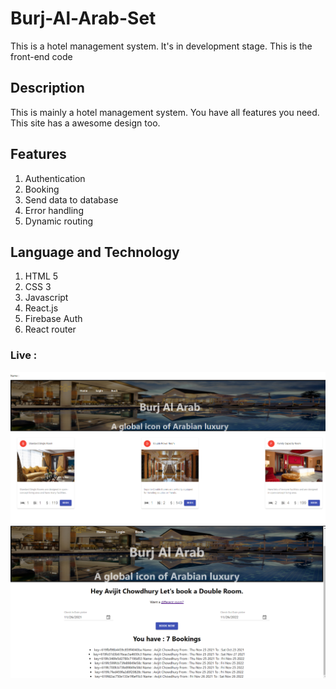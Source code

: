 # Burj-Al-Arab-Set

This is a hotel management system. It's in development stage. This is the front-end code

## Description

This is mainly a hotel management system. You have all features you need. This site has a awesome design too.

## Features

1. Authentication
2. Booking
3. Send data to database
4. Error handling
5. Dynamic routing

## Language and Technology

1. HTML 5
2. CSS 3
3. Javascript
4. React.js
5. Firebase Auth
6. React router

### Live :

<img src="./Image/React App - Google Chrome 11_17_2021 1_04_41 AM.png">
<img src="./Image/React App - Google Chrome 11_26_2021 12_28_23 AM.png">
